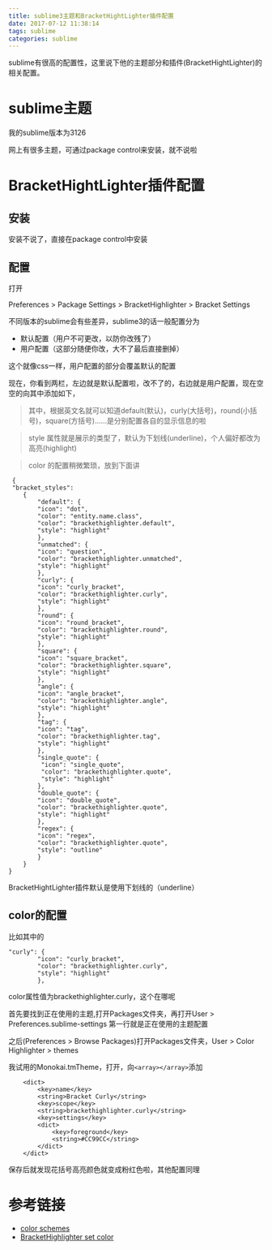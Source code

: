 ```yaml
---
title: sublime3主题和BracketHightLighter插件配置
date: 2017-07-12 11:38:14
tags: sublime
categories: sublime
---
```


sublime有很高的配置性，这里说下他的主题部分和插件(BracketHightLighter)的相关配置。

<!--more-->

# sublime主题 #

我的sublime版本为3126

网上有很多主题，可通过package control来安装，就不说啦

# BracketHightLighter插件配置 #

## 安装 ##
安装不说了，直接在package control中安装

## 配置 ##

打开

Preferences  >  Package Settings  >  BracketHighlighter  >  Bracket Settings

不同版本的sublime会有些差异，sublime3的话一般配置分为

* 默认配置（用户不可更改，以防你改残了）
* 用户配置（这部分随便你改，大不了最后直接删掉）

这个就像css一样，用户配置的部分会覆盖默认的配置

现在，你看到两栏，左边就是默认配置啦，改不了的，右边就是用户配置，现在空空的向其中添加如下，

>其中，根据英文名就可以知道default(默认)，curly(大括号)，round(小括号)，square(方括号)......是分别配置各自的显示信息的啦

>style 属性就是展示的类型了，默认为下划线(underline)，个人偏好都改为高亮(highlight)

>color 的配置稍微繁琐，放到下面讲


     {
     "bracket_styles": 
        {
            "default": {
            "icon": "dot", 
            "color": "entity.name.class", 
            "color": "brackethighlighter.default", 
            "style": "highlight" 
            }, 
            "unmatched": {
            "icon": "question", 
            "color": "brackethighlighter.unmatched", 
            "style": "highlight" 
            }, 
            "curly": {
            "icon": "curly_bracket", 
            "color": "brackethighlighter.curly", 
            "style": "highlight" 
            }, 
            "round": {
            "icon": "round_bracket", 
            "color": "brackethighlighter.round", 
            "style": "highlight" 
            }, 
            "square": {
            "icon": "square_bracket", 
            "color": "brackethighlighter.square", 
            "style": "highlight" 
            }, 
            "angle": {
            "icon": "angle_bracket", 
            "color": "brackethighlighter.angle", 
            "style": "highlight" 
            }, 
            "tag": {
            "icon": "tag", 
            "color": "brackethighlighter.tag", 
            "style": "highlight" 
            }, 
            "single_quote": {
             "icon": "single_quote", 
             "color": "brackethighlighter.quote", 
             "style": "highlight" 
            }, 
            "double_quote": {
            "icon": "double_quote", 
            "color": "brackethighlighter.quote", 
            "style": "highlight" 
            }, 
            "regex": {
            "icon": "regex", 
            "color": "brackethighlighter.quote", 
            "style": "outline"  
            } 
        } 
    }



BracketHightLighter插件默认是使用下划线的（underline）

## color的配置 ##

比如其中的

    "curly": {
            "icon": "curly_bracket", 
            "color": "brackethighlighter.curly", 
            "style": "highlight" 
            }, 

color属性值为brackethighlighter.curly，这个在哪呢

首先要找到正在使用的主题,打开Packages文件夹，再打开User  >  Preferences.sublime-settings
第一行就是正在使用的主题配置

之后(Preferences  >  Browse Packages)打开Packages文件夹，User  >   Color Highlighter    >   themes

我试用的Monokai.tmTheme，打开，向`<array></array>`添加

        <dict>
            <key>name</key>
            <string>Bracket Curly</string>
            <key>scope</key>
            <string>brackethighlighter.curly</string>
            <key>settings</key>
            <dict>
                <key>foreground</key>
                <string>#CC99CC</string>
            </dict>
        </dict>

保存后就发现花括号高亮颜色就变成粉红色啦，其他配置同理


# 参考链接 #

* [color schemes](http://docs.sublimetext.info/en/latest/reference/color_schemes.html)
* [BracketHighlighter set color](https://facelessuser.github.io/BracketHighlighter/customize/#configuring-highlight-style)